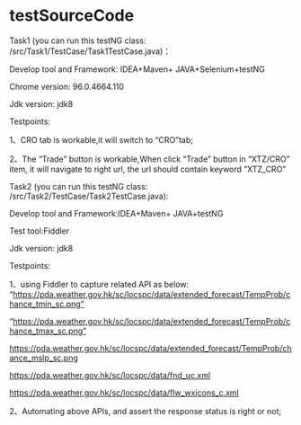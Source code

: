 # testSourceCode

Task1 (you can run this testNG class: /src/Task1/TestCase/Task1TestCase.java)：

Develop tool and Framework: IDEA+Maven+ JAVA+Selenium+testNG

Chrome version: 96.0.4664.110

Jdk version: jdk8

Testpoints: 

1、CRO tab is workable,it will switch to “CRO”tab;

2、The “Trade” button is workable,When click “Trade” button in “XTZ/CRO” item, it will navigate to right url, the url should contain keyword ”XTZ_CRO” 

Task2 (you can run this testNG class: /src/Task2/TestCase/Task2TestCase.java):

Develop tool and Framework:IDEA+Maven+ JAVA+testNG

Test tool:Fiddler

Jdk version: jdk8

Testpoints: 

1、using Fiddler to capture related API as below: “https://pda.weather.gov.hk/sc/locspc/data/extended_forecast/TempProb/chance_tmin_sc.png”

“https://pda.weather.gov.hk/sc/locspc/data/extended_forecast/TempProb/chance_tmax_sc.png”

https://pda.weather.gov.hk/sc/locspc/data/extended_forecast/TempProb/chance_mslp_sc.png

https://pda.weather.gov.hk/sc/locspc/data/fnd_uc.xml

https://pda.weather.gov.hk/sc/locspc/data/flw_wxicons_c.xml

2、Automating above APIs, and assert the response status is right or not;


